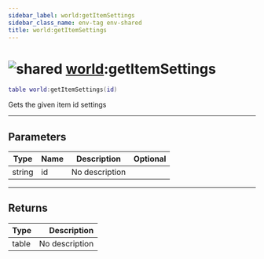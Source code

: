 ```yaml
---
sidebar_label: world:getItemSettings
sidebar_class_name: env-tag env-shared
title: world:getItemSettings
---
```


# <img src='/img/wiki/shared.png' alt='shared' data-tag='env-tag' /> [world](../world/README.md):getItemSettings

```lua
table world:getItemSettings(id)
```

Gets the given item id settings<br/>

-----------------
## Parameters

| Type   | Name | Description | Optional |
| ------ | ---- | ----------- | -------: |
| string | id | No description |   |

-----------------
## Returns

| Type   | Description |
| ------ | ----------: |
| table | No description |
